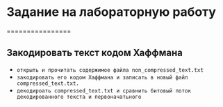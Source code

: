 # Задание на лабораторную работу #
================
## Закодировать текст кодом Хаффмана
- `открыть и прочитать содержимое файла non_compressed_text.txt`
- `закодировать его кодом Хаффмана и записать в новый файл compressed_text.txt.`
- `декодироать compressed_text.txt и сравнить битовый поток декодированного текста и первоначатьного`
